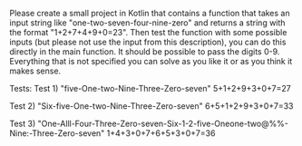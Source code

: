 Please create a small project in Kotlin that contains a function that takes an input string like "one-two-seven-four-nine-zero" 
and returns a string with the format "1+2+7+4+9+0=23".
Then test the function with some possible inputs (but please not use the input from this description), 
you can do this directly in the main function. It should be possible to pass the digits 0-9. 
Everything that is not specified you can solve as you like it or as you think it makes sense.

Tests:
Test 1)
"five-One-two-Nine-Three-Zero-seven"
5+1+2+9+3+0+7=27

Test 2)
"Six-five-One-two-Nine-Three-Zero-seven"
6+5+1+2+9+3+0+7=33

Test 3)
"One-Alll-Four-Three-Zero-seven-Six-1-2-five-Oneone-two@%%-Nine:-Three-Zero-seven"
1+4+3+0+7+6+5+3+0+7=36
